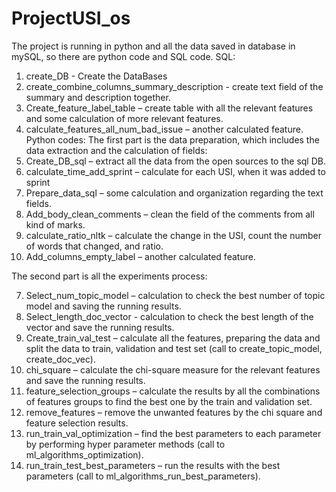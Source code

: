 # ProjectUSI_os
The project is running in python and all the data saved in database in mySQL, so there are python code and SQL code.
SQL:
1.	create_DB - Create the DataBases
2.	create_combine_columns_summary_description - create text field of the summary and description together.
3.	Create_feature_label_table – create table with all the relevant features and some calculation of more relevant features.
4.	calculate_features_all_num_bad_issue – another calculated feature.
Python codes:
The first part is the data preparation, which includes the data extraction and the calculation of fields:
1.	Create_DB_sql – extract all the data from the open sources to the sql DB.
2.	calculate_time_add_sprint – calculate for each USI, when it was added to sprint
3.	Prepare_data_sql – some calculation and organization regarding the text fields.
4.	Add_body_clean_comments – clean the field of the comments from all kind of marks.
5.	calculate_ratio_nltk – calculate the change in the USI, count the number of words that changed, and ratio.
6.	Add_columns_empty_label – another calculated feature.

The second part is all the experiments process:

7.	Select_num_topic_model – calculation to check the best number of topic model and saving the running results.
8.	Select_length_doc_vector - calculation to check the best length of the vector and save the running results.
9.	Create_train_val_test –  calculate all the features, preparing the data and split the data to train, validation and test set (call to create_topic_model, create_doc_vec).
10.	chi_square – calculate the chi-square measure for the relevant features and save the running results.
11.	feature_selection_groups – calculate the results by all the combinations of features groups to find the best one by the train and validation set.
12.	remove_features – remove the unwanted features by the chi square and feature selection results.
13.	run_train_val_optimization – find the best parameters to each parameter by performing hyper parameter methods (call to ml_algorithms_optimization).
14.	run_train_test_best_parameters – run the results with the best parameters (call to ml_algorithms_run_best_parameters).
